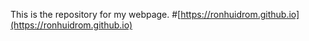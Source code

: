 This is the repository for my webpage. #[https://ronhuidrom.github.io](https://ronhuidrom.github.io)
